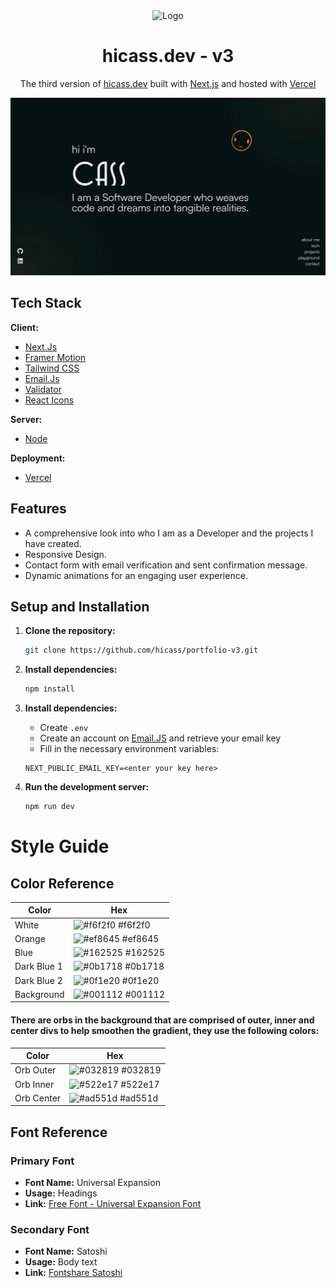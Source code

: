 <div align='center'>
    <Img alt='Logo' src='./src/app/favicon.ico' width='30px'/>
</div>
<h1 align='center'>
  hicass.dev - v3
</h1>
<p align='center'>
  The third version of <a href='https://www.hicass.dev/' target='_blank'>hicass.dev</a> built with <a href='https://nextjs.org/' target='_blank'>Next.js</a> and hosted with <a href='https://vercel.com/' target='_blank'>Vercel</a>
</p>

<div align='center'>
    <Img alt='App Screen Shot' src='./public/images/readme.png'>
</div>


## Tech Stack

**Client:** 
- [Next.Js](https://nextjs.org/)
- [Framer Motion](https://www.framer.com/motion/)
- [Tailwind CSS](https://tailwindcss.com/)
- [Email.Js](https://www.emailjs.com/)
- [Validator](https://www.npmjs.com/package/validator)
- [React Icons](https://react-icons.github.io/react-icons/)

**Server:** 
- [Node](https://nodejs.org/en)

**Deployment:**
- [Vercel](https://vercel.com/)

## Features

- A comprehensive look into who I am as a Developer and the projects I have created.
- Responsive Design.
- Contact form with email verification and sent confirmation message.
- Dynamic animations for an engaging user experience.

## Setup and Installation

1. **Clone the repository:**

   ```bash
   git clone https://github.com/hicass/portfolio-v3.git

   ```

2. **Install dependencies:**

   ```bash
   npm install

   ```
3. **Install dependencies:**

   - Create `.env`
   - Create an account on [Email.JS](https://www.emailjs.com/) and retrieve your email key
   - Fill in the necessary environment variables:

   ```
   NEXT_PUBLIC_EMAIL_KEY=<enter your key here>
   ```

4. **Run the development server:**

   ```bash
   npm run dev
   ```

# Style Guide

## Color Reference

| Color             | Hex                                                                |
| ----------------- | ------------------------------------------------------------------ |
| White | ![#f6f2f0](https://via.placeholder.com/10/f6f2f0f?text=+) #f6f2f0|
| Orange | ![#ef8645](https://via.placeholder.com/10/ef8645?text=+) #ef8645 |
| Blue | ![#162525](https://via.placeholder.com/10/162525?text=+) #162525 |
| Dark Blue 1 | ![#0b1718](https://via.placeholder.com/10/0b1718?text=+) #0b1718 |
| Dark Blue 2 | ![#0f1e20](https://via.placeholder.com/10/0f1e20?text=+) #0f1e20 |
| Background | ![#001112](https://via.placeholder.com/10/001112?text=+) #001112 |


#### There are orbs in the background that are comprised of outer, inner and center divs to help smoothen the gradient, they use the following colors:

| Color             | Hex                                                                |
| ----------------- | ------------------------------------------------------------------ |
| Orb Outer | ![#032819](https://via.placeholder.com/10/032819?text=+) #032819 |
| Orb Inner | ![#522e17](https://via.placeholder.com/10/522e17?text=+) #522e17 |
| Orb Center | ![#ad551d](https://via.placeholder.com/10/ad551d?text=+) #ad551d |

## Font Reference

### Primary Font

- **Font Name:** Universal Expansion
- **Usage:** Headings
- **Link:** [Free Font - Universal Expansion Font](https://www.behance.net/gallery/206662013/Free-Font-Universal-Expansion-Font?tracking_source=search_projects%7Cfree+font&l=699)

### Secondary Font

- **Font Name:** Satoshi
- **Usage:** Body text
- **Link:** [Fontshare Satoshi](https://www.fontshare.com/fonts/satoshi)